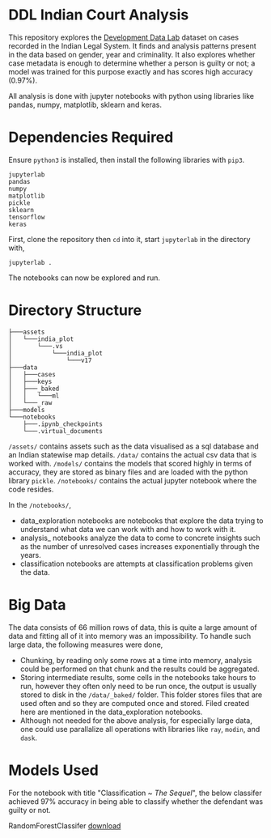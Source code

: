 # DDL Indian Court Analysis
This repository explores the [Development Data Lab](https://www.devdatalab.org/) dataset on cases recorded in the Indian Legal System. It finds and analysis patterns present in the data based on gender, year and criminality. It also explores whether case metadata is enough to determine whether a person is guilty or not; a model was trained for this purpose exactly and has scores high accuracy (0.97%).

All analysis is done with jupyter notebooks with python using libraries like pandas, numpy, matplotlib, sklearn and keras.

# Dependencies Required
Ensure `python3` is installed, then install the following libraries with `pip3`.
```
jupyterlab
pandas
numpy
matplotlib
pickle
sklearn
tensorflow
keras
```

First, clone the repository then `cd` into it, start `jupyterlab` in the directory with,
```
jupyterlab .
```
The notebooks can now be explored and run.

# Directory Structure
```
├───assets
│   └───india_plot
│       └───.vs
│           └───india_plot
│               └───v17
├───data
│   ├───cases
│   ├───keys
│   ├───_baked
│   │   └───ml
│   └───_raw
├───models
└───notebooks
    ├───.ipynb_checkpoints
    └───.virtual_documents
```

`/assets/` contains assets such as the data visualised as a sql database and an Indian statewise map details.
`/data/` contains the actual csv data that is worked with.
`/models/` contains the models that scored highly in terms of accuracy, they are stored as binary files and are loaded with the python library `pickle`.
`/notebooks/` contains the actual jupyter notebook where the code resides.

In the `/notebooks/`, 
* data_exploration notebooks are notebooks that explore the data trying to understand what data we can work with and how to work with it.
* analysis_ notebooks analyze the data to come to concrete insights such as the number of unresolved cases increases exponentially through the years.
* classification notebooks are attempts at classification problems given the data. 

# Big Data
The data consists of 66 million rows of data, this is quite a large amount of data and fitting all of it into memory was an impossibility. To handle such large data, the following measures were done,
* Chunking, by reading only some rows at a time into memory, analysis could be performed on that chunk and the results could be aggregated.
* Storing intermediate results, some cells in the notebooks take hours to run, however they often only need to be run once, the output is usually stored to disk in the `/data/_baked/` folder. This folder stores files that are used often and so they are computed once and stored. Filed created here are mentioned in the data_exploration notebooks.
* Although not needed for the above analysis, for especially large data, one could use parallalize all operations with libraries like `ray`, `modin`, and `dask`.

# Models Used
For the notebook with title "Classification ~ *The Sequel*", the below classifer achieved 97% accuracy in being able to classify whether the defendant was guilty or not.

RandomForestClassifer [download](https://mega.nz/file/QhlhFCKQ#slTnOrEGbmsX09NM0Ux4AHUT6XjPC5Mj8HcC2SZf_PQ)